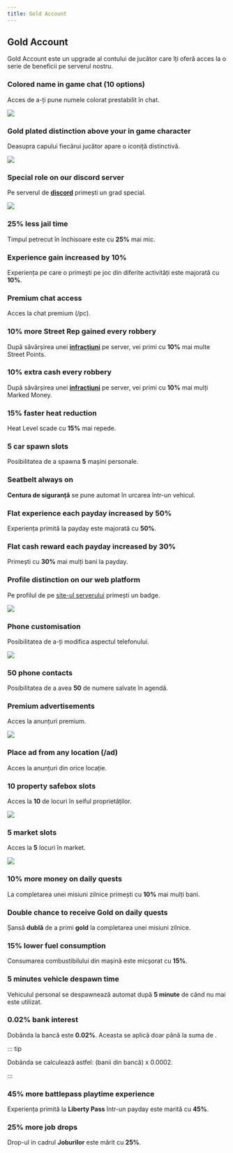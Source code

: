```yaml
---
title: Gold Account
---
```


## Gold  Account 

Gold Account este un upgrade al contului de jucător care îți oferă acces la o serie de beneficii pe serverul nostru.

### Colored name in game chat (10 options) 

Acces de a-ți pune numele colorat prestabilit în chat.

<Image src="https://i.imgur.com/fC46NWZ.png" />

### Gold plated distinction above your in game character

Deasupra capului fiecărui jucător <PremiumSubscription type='gold' /> apare o iconiță distinctivă.

<Image src="https://i.imgur.com/T15bEAD.png" />

### Special role on our discord server

Pe serverul de [**discord**](liberty.mp/discord) primești un grad special.

<Image src="https://i.imgur.com/038oVrr.png" />

###  25% less jail time

Timpul petrecut în închisoare este cu **25%** mai mic.

### Experience gain increased by 10%

Experiența pe care o primești pe joc din diferite activități este majorată cu **10%**.

### Premium chat access

Acces la chat premium (/pc).

### 10% more Street Rep gained every robbery

După săvârșirea unei [**infracțiuni**](../../illegal-activities/) pe server, vei primi cu **10%** mai multe Street Points.

### 10% extra cash every robbery

După săvârșirea unei [**infracțiuni**](../../illegal-activities/) pe server, vei primi cu **10%** mai mulți Marked Money.

### 15% faster heat reduction

Heat Level scade cu **15%** mai repede.

###  5 car spawn slots

Posibilitatea de a spawna **5** mașini personale.

### Seatbelt always on

**Centura de siguranță** se pune automat în urcarea într-un vehicul.

### Flat experience each payday increased by 50%

Experiența primită la payday este majorată cu **50%**.

### Flat cash reward each payday increased by 30%

Primești cu **30%** mai mulți bani la payday. 

### Profile distinction on our web platform

Pe profilul de pe [site-ul serverului](https://ucp.liberty.mp/) primești un badge.

<Image src="https://i.imgur.com/lSYQVD9.png" />

### Phone customisation

Posibilitatea de a-ți modifica aspectul telefonului.

<Image src="https://i.imgur.com/QzjWRW3.png" />

### 50 phone contacts

Posibilitatea de a avea **50** de numere salvate în agendă.

### Premium advertisements

Acces la anunțuri premium. 

<Image src="https://i.imgur.com/AyQFMkU.png" />

###  Place ad from any location (/ad)

Acces la anunțuri din orice locație.

###  10 property safebox slots

Acces la **10** de locuri în seiful proprietăților.

<Image src="https://i.imgur.com/LwnpzGP.png" />

###  5 market slots

Acces la **5** locuri în market.

<Image src="https://i.imgur.com/Kwtahpt.png" />

### 10% more money on daily quests

La completarea unei misiuni zilnice primești cu **10%** mai mulți bani.

### Double chance to receive Gold on daily quests

Șansă **dublă** de a primi **gold** la completarea unei misiuni zilnice.

###  15% lower fuel consumption

Consumarea combustibilului din mașină este micșorat cu **15%**.

### 5 minutes vehicle despawn time

Vehiculul personal se despawnează automat după **5 minute** de când nu mai este utilizat.

### 0.02% bank interest

Dobânda la bancă este **0.02%**. Aceasta se aplică doar până la suma de <Dinero :amount="2_000_000" />.

::: tip 

Dobânda se calculează astfel: (banii din bancă) x 0.0002.

:::

### 45% more battlepass playtime experience

Experiența primită la **Liberty Pass** într-un payday este marită cu **45%**.

### 25% more job drops

Drop-ul in cadrul **Joburilor** este mărit cu **25%**.

